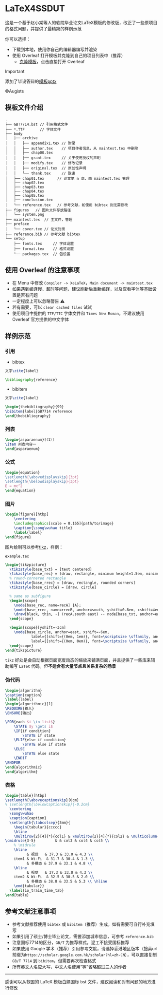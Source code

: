 # LaTeX4SSDUT

这是一个基于赵小棠等人的软院毕业论文LaTeX模板的修改版，改正了一些原项目的格式问题，并提供了最精简的样例示范

你可以选择：

* 下载到本地，使用你自己的编辑器编写并渲染
* 使用 Overleaf 打开模板并克隆到自己的项目列表中（推荐）
  * [克隆模板](https://www.overleaf.com/read/nbfqqztpdwbd)，点击直接打开 Overleaf
 
> [!IMPORTANT]
> 添加了毕设答辩的[模板pptx](https://github.com/Augists/LaTeXThesis4SSDUT/blob/main/%E5%A4%A7%E5%B7%A5%E6%A8%A1%E6%9D%BF%20by%20Augists.pptx)
>
> ©️Augists

## 模板文件介绍

```
.
├── GBT7714.bst // 引用格式文件
├── *.TTF       // 字体文件
├── body
│   ├── archive
│   │   ├── appendix1.tex // 附录
│   │   ├── author.tex    // 项目作者信息，从 maintest.tex 中删除
│   │   ├── chap00.tex
│   │   ├── grant.tex     // 关于使用授权的声明
│   │   ├── modify.tex    // 修改记录
│   │   ├── original.tex  // 原创性声明
│   │   └── thank.tex     // 致谢
│   ├── chap01.tex      // 论文第 n 章，由 maintest.tex 管理
│   ├── chap02.tex
│   ├── chap03.tex
│   ├── chap04.tex
│   ├── chap05.tex
│   ├── conclusion.tex
│   └── reference.tex   // 参考文献，如使用 bibtex 则无需修改
├── figures   // 图片文件存放路径
│   └── system.png
├── maintest.tex  // 主文件，管理
├── preface
│   └── cover.tex // 论文封面
├── reference.bib // 参考文献 bibtex
└── setup
    ├── fonts.tex     // 字体设置
    ├── format.tex    // 格式设置
    └── packages.tex  // 包设置

```

## 使用 Overleaf 的注意事项

* 在 Menu 中修改 `Compiler -> XeLaTeX`，`Main document -> maintest.tex`
* 如果遇到编译慢、超时等问题，建议刷新后重新编译，以及查看字体等基础设置是否有问题
* 一定程度上可以忽略警告 ⚠️
* 若有需要，可以 `clear cached files` 试试
* 使用项目中提供的 `TTF/TTC` 字体文件和 `Times New Roman`，不建议使用 Overleaf 官方提供的中文字体

## 样例示范

### 引用

* bibtex

```LaTeX
文字\cite{label}

\bibliography{reference}
```

* bibitem

```LaTeX
文字\cite{label}

\begin{thebibliography}{99}
\bibitem{label}GB7714 reference
\end{thebibliography}
```

### 列表

```LaTeX
\begin{asparaenum}[（1）]
\item 列表内容一
\end{asparaenum}
```

### 公式

```LaTeX
\begin{equation}
\setlength{\abovedisplayskip}{3pt}
\setlength{\belowdisplayskip}{3pt}
E = mc^2
\end{equation}
```

### 图片

```LaTeX
\begin{figure}[htbp]
	\centering
	\includegraphics[scale = 0.165]{path/to/image}
	\caption{\song\wuhao title}
	\label{label}
\end{figure}
```

图片绘制可以参考[tikz](https://tikz.dev/)，样例：

`example.tex`
```LaTeX
\begin{tikzpicture}
  \tikzstyle{base_txt} = [text centered]
  \tikzstyle{base_rec} = [draw, rectangle, minimum height=1.5em, minimum width=6em, node distance=3em, font={\sffamily}]
  % round-cornered rectangle
  \tikzstyle{base_rrec} = [draw, rectangle, rounded corners]
  \tikzstyle{base_circle} = [draw, circle]

  % same as subfigure
  \begin{scope}
    \node[base_rec, name=recA] {A};
    \node[base_rrec, name=rrecB, anchor=south, yshift=0.8em, xshift=4em] at (recA.east) {B};
    \draw[black, thin, -] (recA.south east) -- node[base_txt, anchor=east, xshift=-0.1em, yshift=-0.1em] {\scriptsize line\_a\_to\_b} (rrecB.west);
  \end{scope}

  \begin{scope}[yshift=-3cm]
    \node[base_circle, anchor=east, xshift=-6em,
            label={[shift={(0em, 1em)}, font=\scriptsize \sffamily, anchor=north]north:test one},
            label={[shift={(0em, 0em)}, font=\scriptsize \sffamily, anchor=north]north:text two}
  \end{scope}
\end{tikzpicture}
```

`tikz` 好处是会自动根据页面宽度动态的缩放来铺满页面，并且提供了一些库来辅助编写 `LaTeX` 代码。但**不适合有大量节点且关系复杂的场景**

### 伪代码

```LaTeX
\begin{algorithm}
\caption{caption}
\label{label}
\begin{algorithmic}[1]
\REQUIRE{输入}
\ENSURE{输出}

\FOR{each $i \in list$}
    \STATE $y \gets i$
    \IF{if condition}
        \STATE if state
    \ELIF{else if condition}
        \STATE else if state
    \ELSE
        \STATE else state
    \ENDIF
\ENDFOR
\end{algorithmic}
\end{algorithm}
```

### 表格

```LaTeX
\begin{table}[htbp]
\setlength{\abovecaptionskip}{0cm}
% \setlength{\belowcaptionskip}{-0.2cm}
  \centering
  \song\wuhao
  \caption{caption}
  \setlength{\tabcolsep}{3mm}{
    \begin{tabular}{ccccc}
    \hline
    \multirow{2}[4]{*}{col1} & \multirow{2}[4]{*}{col2} & \multicolumn{3}{c}{multicol} \\
\cmidrule{3-5}         & & col3 & col4 & col5 \\
    % \midrule
    \hline
          & 视觉   & 37.3 & 33.0 & 4.3 \\
    item1 & Wi-Fi  & 31.7 & 30.4 & 1.3 \\
          & 多模态 & 37.9 & 33.1 & 4.8 \\
    \hline
          & 视觉   & 37.3 & 33.0 & 4.3 \\
    item2 & Wi-Fi  & 32.5 & 30.5 & 2.0 \\
          & 多模态 & 38.8 & 33.5 & 5.3 \\ \hline
    \end{tabular}}
  \label{io_train_time_tab}
\end{table}
```

## 参考文献注意事项

* 参考文献推荐使用 `bibtex` 或 `bibitem`（推荐）生成，如有需要可自行补充填写
* 如果引用了硕士/博士毕业论文，需要添加城市信息，可参考 `reference.bib`
* 注意国标7714的区分，`GB/T` 为推荐样式，泥工不接受国标推荐
* 如果使用 Google 学术（推荐）引用参考文献，请选择香港地区版本（搜索url前缀为`https://scholar.google.com.hk/scholar?hl=zh-CN`），可以直接复制 `GB/T 7714` 到 `bibitem`，但需要再次检查格式
* 所有英文人名应大写，中文人名使用“等”省略超过三人的作者

---

感谢可以从软国的 LaTeX 模板白嫖国标 bst 文件，建议阅读和对有问题的地方进行修改
